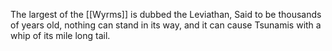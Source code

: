 The largest of the [[Wyrms]] is dubbed the Leviathan, Said to be thousands of years old, nothing can stand in its way, and it can cause Tsunamis with a whip of its mile long tail.